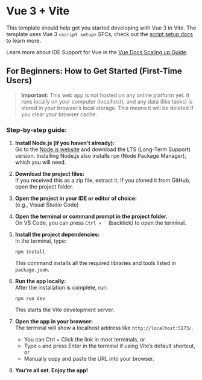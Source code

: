 # Vue 3 + Vite

This template should help get you started developing with Vue 3 in Vite. The template uses Vue 3 `<script setup>` SFCs, check out the [script setup docs](https://v3.vuejs.org/api/sfc-script-setup.html#sfc-script-setup) to learn more.

Learn more about IDE Support for Vue in the [Vue Docs Scaling up Guide](https://vuejs.org/guide/scaling-up/tooling.html#ide-support).

## For Beginners: How to Get Started (First-Time Users)

> **Important:** This web app is not hosted on any online platform yet. It runs locally on your computer (localhost), and any data (like tasks) is stored in your browser’s local storage. This means it will be deleted if you clear your browser cache.

### Step-by-step guide:

1. **Install Node.js (if you haven't already):**  
   Go to the [Node.js website](https://nodejs.org/) and download the LTS (Long-Term Support) version. Installing Node.js also installs `npm` (Node Package Manager), which you will need.

2. **Download the project files:**  
   If you received this as a zip file, extract it. If you cloned it from GitHub, open the project folder.

3. **Open the project in your IDE or editor of choice:**  
   (e.g., Visual Studio Code)

4. **Open the terminal or command prompt in the project folder.**  
   On VS Code, you can press `` Ctrl + ` `` (backtick) to open the terminal.

5. **Install the project dependencies:**  
   In the terminal, type:
   ```
   npm install
   ```
   This command installs all the required libraries and tools listed in `package.json`.

6. **Run the app locally:**  
   After the installation is complete, run:
   ```
   npm run dev
   ```
   This starts the Vite development server.

7. **Open the app in your browser:**  
   The terminal will show a localhost address like `http://localhost:5173/`.  
   - You can Ctrl + Click the link in most terminals, or  
   - Type `o` and press Enter in the terminal if using Vite’s default shortcut, or  
   - Manually copy and paste the URL into your browser.

8. **You're all set. Enjoy the app!**
